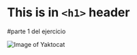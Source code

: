 # This is in `<h1>` header
#parte 1 del ejercicio

![Image of Yaktocat](https://octodex.github.com/images/yaktocat.png)
